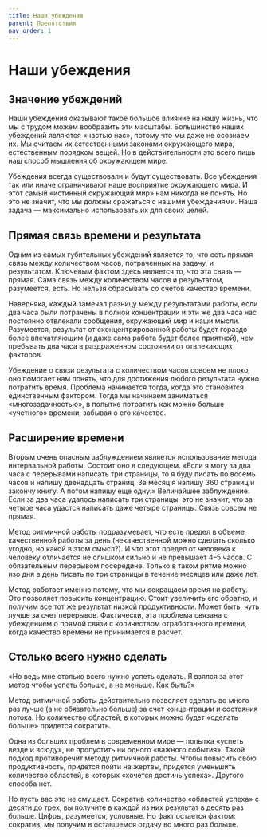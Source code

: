 ```yaml
---
title: Наши убеждения
parent: Препятствия
nav_order: 1
---
```


# Наши убеждения

## Значение убеждений

Наши убеждения оказывают такое большое влияние на нашу жизнь, что мы с
трудом можем вообразить эти масштабы. Большинство наших убеждений
являются «частью нас», потому что мы даже не осознаем их. Мы считаем
их естественными законами окружающего мира, естественным порядком
вещей. Но в действительности это всего лишь наш способ мышления об
окружающем мире.

Убеждения всегда существовали и будут существовать. Все убеждения так
или иначе ограничивают наше восприятие окружающего мира. И этот самый
«истинный окружающий мир» нам никогда не понять. Но это не значит, что
мы должны сражаться с нашими убеждениями. Наша задача — максимально
использовать их для своих целей.

## Прямая связь времени и результата

Одним из самых губительных убеждений является то, что есть прямая
связь между количеством часов, потраченных на задачу, и
результатом. Ключевым фактом здесь является то, что эта связь —
прямая. Сама связь между количеством часов и результатом, разумеется,
есть. Но нельзя сбрасывать со счетов качество времени.

Наверняка, каждый замечал разницу между результатами работы, если два
часа были потрачены в полной концентрации и эти же два часа нас
постоянно отвлекали сообщения, окружающий мир и наши
мысли. Разумеется, результат от сконцентрированной работы будет
гораздо более впечатляющим (и даже сама работа будет более приятной),
чем пребывать два часа в раздраженном состоянии от отвлекающих
факторов.

Убеждение о связи результата с количеством часов совсем не плохо, оно
помогает нам понять, что для достижения любого результата нужно
потратить время. Проблема начинается тогда, когда это становится
единственным фактором. Тогда мы начинаем заниматься
«многозадачностью», в попытке потратить как можно больше «учетного»
времени, забывая о его качестве.

## Расширение времени

Вторым очень опасным заблуждением является использование метода
интервальной работы. Состоит оно в следующем. «Если я могу за два часа
с перерывами написать три страницы, то я буду писать по восемь часов и
напишу двенадцать страниц. За месяц я напишу 360 страниц и закончу
книгу. А потом напишу еще одну.» Величайшее заблуждение. Если за два
часа удалось написать три страницы, это не значит, что за четыре часа
удастся написать даже четыре страницы. Связь совсем не прямая.

Метод ритмичной работы подразумевает, что есть предел в объеме
качественной работы за день (некачественной можно сделать сколько
угодно, но какой в этом смысл?). И что этот предел от человека к
человеку отличается не слишком сильно и не превышает 4–5 часов. С
обязательным перерывом посередине. Только в таком ритме можно изо дня
в день писать по три страницы в течение месяцев или даже лет.

Метод работает именно потому, что мы сокращаем время на работу. Это
позволяет повысить концентрацию. Стоит увеличить его обратно, и
получим все тот же результат низкой продуктивности. Может быть, чуть
лучше за счет перерывов. Фактически, эта проблема связана с убеждением
о прямой связи с количеством отработанного времени, когда качество
времени не принимается в расчет.

## Столько всего нужно сделать

«Но ведь мне столько всего нужно успеть сделать. Я взялся за этот
метод чтобы успеть больше, а не меньше. Как быть?»

Метод ритмичной работы действительно позволяет сделать во много раз
лучше (а не обязательно больше) за счет концентрации и состояния
потока. Но количество областей, в которых можно будет «сделать больше»
придется сократить.

Одна из больших проблем в современном мире — попытка «успеть везде и
всюду», не пропустить ни одного «важного события». Такой подход
противоречит методу ритмичной работы. Чтобы повысить свою
продуктивность, придется пойти на жертвы, придется уменьшить
количество областей, в которых «хочется достичь успеха». Другого
способа нет.

Но пусть вас это не смущает. Сократив количество «областей успеха» с
десяти до трех, вы получите в каждой из них результат в десять раз
больше. Цифры, разумеется, условные. Но факт остается фактом:
сократив, мы получим в оставшемся отдачу во много раз больше.
